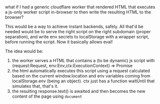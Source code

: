 what if I had a generic cloudflare worker that rendered HTML that executes a js-only worker script in-browser to then write the resulting HTML to the browser?

This would be a way to achieve instant backends, safely. All that'd be needed would be to serve the right script on the right subdomain (proper separation), and write env secrets to localStorage with a wrapper script, before running the script. Now it basically allows eval!

The idea would be:

1. the worker serves a HTML that contains a (to be dynamic) js script with (request:Request, env:Env,ctx:ExecutionContext) => Promise<Response>
2. the html automatically executes this script using a request calculated based on the current window.location and env variables coming from localStorage.env (being an object). ctx just has a function waitUntil that simulates that, that's it.
3. the resulting response.text() is awaited and then becomes the new content of the page using `document`
